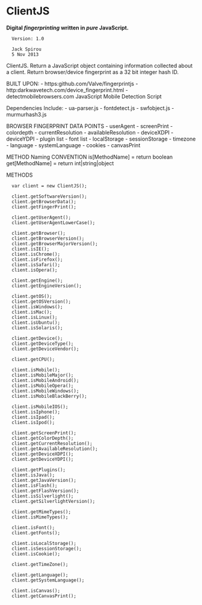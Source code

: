 # ClientJS

**Digital _fingerprinting_ written in _pure_ JavaScript.**

      Version: 1.0

      Jack Spirou
      5 Nov 2013

 ClientJS.  Return a JavaScript object containing information collected about a client.
            Return browser/device fingerprint as a 32 bit integer hash ID.

 BUILT UPON:
      - https:github.com/Valve/fingerprintjs
      - http:darkwavetech.com/device_fingerprint.html
      - detectmobilebrowsers.com JavaScript Mobile Detection Script

 Dependencies Include:
      - ua-parser.js
      - fontdetect.js
      - swfobject.js
      - murmurhash3.js

 BROWSER FINGERPRINT DATA POINTS
      - userAgent
      - screenPrint
          - colordepth
          - currentResolution
          - availableResolution
          - deviceXDPI
          - deviceYDPI
      - plugin list
      - font list
      - localStorage
      - sessionStorage
      - timezone
      - language
      - systemLanguage
      - cookies
      - canvasPrint

 METHOD Naming CONVENTION
      is[MethodName]  = return boolean
      get[MethodName] = return int|string|object

 METHODS

      var client = new ClientJS();

      client.getSoftwareVersion();
      client.getBrowserData();
      client.getFingerPrint();

      client.getUserAgent();
      client.getUserAgentLowerCase();

      client.getBrowser();
      client.getBrowserVersion();
      client.getBrowserMajorVersion();
      client.isIE();
      client.isChrome();
      client.isFirefox();
      client.isSafari();
      client.isOpera();

      client.getEngine();
      client.getEngineVersion();

      client.getOS();
      client.getOSVersion();
      client.isWindows();
      client.isMac();
      client.isLinux();
      client.isUbuntu();
      client.isSolaris();

      client.getDevice();
      client.getDeviceType();
      client.getDeviceVendor();

      client.getCPU();

      client.isMobile();
      client.isMobileMajor();
      client.isMobileAndroid();
      client.isMobileOpera();
      client.isMobileWindows();
      client.isMobileBlackBerry();

      client.isMobileIOS();
      client.isIphone();
      client.isIpad();
      client.isIpod();

      client.getScreenPrint();
      client.getColorDepth();
      client.getCurrentResolution();
      client.getAvailableResolution();
      client.getDeviceXDPI();
      client.getDeviceYDPI();

      client.getPlugins();
      client.isJava();
      client.getJavaVersion();
      client.isFlash();
      client.getFlashVersion();
      client.isSilverlight();
      client.getSilverlightVersion();

      client.getMimeTypes();
      client.isMimeTypes();

      client.isFont();
      client.getFonts();

      client.isLocalStorage();
      client.isSessionStorage();
      client.isCookie();

      client.getTimeZone();

      client.getLanguage();
      client.getSystemLanguage();

      client.isCanvas();
      client.getCanvasPrint();
